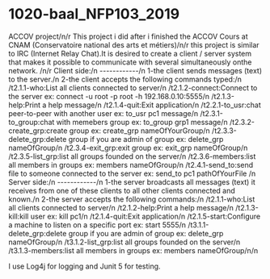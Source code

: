 # 1020-baal_NFP103_2019
ACCOV project/n/r
This project i did after i finished the ACCOV Cours at CNAM (Conservatoire national des arts et métiers)/n/r
this project is similar to IRC (Internet Relay Chat).It is desired to create a client / server system that makes it possible to communicate with several simultaneously onthe network.
/n/r
Client side:/n
------------/n
1-the client sends messages (text) to the server./n
2-the client accepts the following commands typed:/n
/t2.1.1-who:List all clients connected to server/n
/t2.1.2-connect:Connect to the server ex: connect -u root -p root -h 192.168.0.10:5555/n
/t2.1.3-help:Print a help message/n
/t2.1.4-quit:Exit application/n
/t2.2.1-to_usr:chat peer-to-peer with another user ex: to_usr pc1 message/n
/t2.3.1-to_group:chat with memebers group ex: to_group grp1 message/n
/t2.3.2-create_grp:create group ex: create_grp nameOfYourGroup/n
/t2.3.3-delete_grp:delete group if you are admin of group ex: delete_grp nameOfGroup/n
/t2.3.4-exit_grp:exit group ex: exit_grp nameOfGroup/n
/t2.3.5-list_grp:list all groups founded on the server/n
/t2.3.6-members:list all members in groups ex: members nameOfGroup/n
/t2.4.1-send_to:send file to someone connected to the server ex: send_to pc1 pathOfYourFile
 /n
 Server side:/n
 ------------/n
1-the server broadcasts all messages (text) it receives from one of these clients to all other clients
connected and known./n
2-the server accepts the following commands:/n
/t2.1.1-who:List all clients connected to server/n
/t2.1.2-help:Print a help message/n
/t2.1.3-kill:kill user ex: kill pc1/n
/t2.1.4-quit:Exit application/n
/t2.1.5-start:Configure a machine to listen on a specific port ex: start 5555/n
/t3.1.1-delete_grp:delete group if you are admin of group ex: delete_grp nameOfGroup/n
/t3.1.2-list_grp:list all groups founded on the server/n
/t3.1.3-members:list all members in groups ex: members nameOfGroup/n/n

I use Log4j for logging and Junit 5 for testing.
